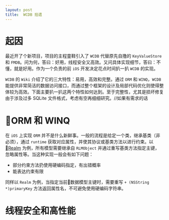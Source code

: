 ```yaml
---
layout: post
title:  WCDB 拾遗
---
```


# 起因

最近开了个新项目，项目的主程童鞋引入了 `WCDB` 代替原先自撸的 `KeyValueStore` 和 `FMDB`。问为何，答曰：好用，线程安全又高效。又问具体实现细节，答曰：不懂，就是好用。作为一个负责的前 `iOS` 开发决定花点时间扒一扒 `WCDB` 的实现。

`WCDB` 的 `Wiki` 介绍了它的三大特性：易用，高效和完整。通过 `ORM` 和 `WINQ`，`WCDB` 能提供非常简洁的数据访问接口，而通过整个框架的设计及局部代码优化则使得整体较为高效。下面主要扒一扒这两个特性如何达到。至于完整性，尤其是损坏修复由于涉及过多 SQLite 文件格式，考虑有空再细细研究。//如果有需求的话

# ORM 和 WINQ

在 `iOS` 上实现 `ORM` 并不是什么新鲜事。一般的流程是给定一个类，继承基类（非必须），通过 `runtime` 获取对应属性，并使其协议或基类方法以进行约束。以 [Realm](https://realm.io/cn/docs/objc/latest/#models) 为例，所有模型需要继承自 `RLMObject` 并通过重写基类方法指定主键，忽略属性等。当这种实现一般会有如下问题：

* 部分约束方法扔使用硬编码指定，有出错概率
* 能表达约束有限

同样以 `Realm` 为例，当指定当前数据模型主键时，需要重写 `+ (NSString *)primaryKey` 方法返回属性名，不可避免使用硬编码字符串。


# 线程安全和高性能






